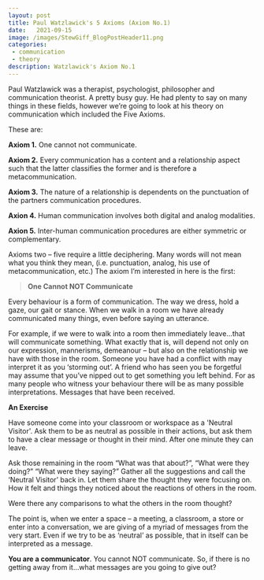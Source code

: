 ```yaml
---
layout: post
title: Paul Watzlawick's 5 Axioms (Axiom No.1)
date:   2021-09-15
image: /images/StewGiff_BlogPostHeader11.png
categories:
 - communication
 - theory
description: Watzlawick's Axiom No.1 
---
```

Paul Watzlawick was a therapist, psychologist, philosopher and communication theorist. A pretty busy guy. He had plenty to say on many things in these fields, however we’re going to look at his theory on communication which included the Five Axioms.

These are:

<strong>Axiom 1.</strong>  One cannot not communicate.

<strong>Axiom 2.</strong>  Every communication has a content and a relationship aspect such that the latter classifies the former and is therefore a metacommunication.

<strong>Axiom 3.</strong>  The nature of a relationship is dependents on the punctuation of the partners communication procedures.

<strong>Axion 4.</strong>  Human communication involves both digital and analog modalities.

<strong>Axion 5.</strong> Inter-human communication procedures are either symmetric or complementary.

Axioms two – five require a little deciphering. Many words will not mean what you think they mean, (i.e. punctuation, analog, his use of metacommunication, etc.) The axiom I’m interested in here is the first:

><strong>One Cannot NOT Communicate</strong>

Every behaviour is a form of communication. The way we dress, hold a gaze, our gait or stance. When we walk in a room we have already communicated many things, even before saying an utterance.

For example, if we were to walk into a room then immediately leave…that will communicate something. What exactly that is, will depend not only on our expression, mannerisms, demeanour – but also on the relationship we have with those in the room. Someone you have had a conflict with may interpret it as you ‘storming out’. A friend who has seen you be forgetful may assume that you’ve nipped out to get something you left behind. For as many people who witness your behaviour there will be as many possible interpretations. Messages that have been received.

**An Exercise** 

Have someone come into your classroom or workspace as a 'Neutral Visitor'. Ask them to be as neutral as possible in their actions, but ask them to have a clear message or thought in their mind. After one minute they can leave.

Ask those remaining in the room “What was that about?”, “What were they doing?” “What were they saying?” Gather all the suggestions and call the ‘Neutral Visitor’ back in. Let them share the thought they were focusing on. How it felt and things they noticed about the reactions of others in the room.

Were there any comparisons to what the others in the room thought?

The point is, when we enter a space – a meeting, a classroom, a store or enter into a conversation, we are giving of a myriad of messages from the very start. Even if we try to be as ‘neutral’ as possible, that in itself can be interpreted as a message.

<strong>You are a communicator</strong>. You cannot NOT communicate. So, if there is no getting away from it…what messages are you going to give out?

 


